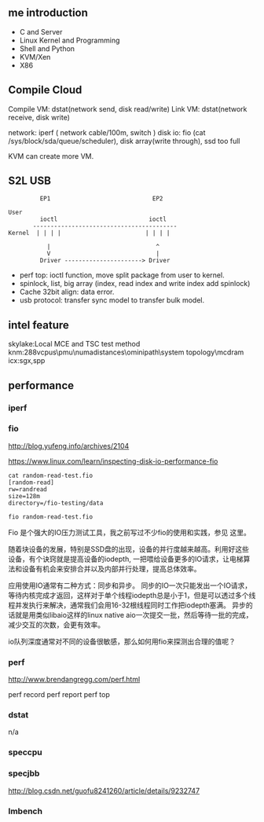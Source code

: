 ## me introduction

- C and Server
- Linux Kernel and Programming
- Shell and Python
- KVM/Xen
- X86

## Compile Cloud

Compile VM: dstat(network send, disk read/write) 
Link VM: dstat(network receive, disk write)

network: iperf ( network cable/100m, switch )
disk io: fio (cat /sys/block/sda/queue/scheduler), disk array(write through), ssd too full

KVM can create more VM.


## S2L USB

			 EP1                             EP2 
	
	User
             ioctl                          ioctl
		   ----------------------------------------- 
	Kernel  | | | |                        | | | |
             
               |                              ^
               V                              |
             Driver ----------------------> Driver   

- perf top: ioctl function, move split package from user to kernel.
- spinlock, list, big array (index, read index and write index add spinlock)
- Cache 32bit align: data error.
- usb protocol: transfer sync model to transfer bulk model.  

## intel feature

skylake:Local MCE and TSC test method
knm:288vcpus\pmu\numadistances\ominipath\system topology\mcdram
icx:sgx,spp



## performance
### iperf

### fio

http://blog.yufeng.info/archives/2104

https://www.linux.com/learn/inspecting-disk-io-performance-fio

	cat random-read-test.fio
	[random-read]
	rw=randread
	size=128m
	directory=/fio-testing/data
	
	fio random-read-test.fio

Fio 是个强大的IO压力测试工具，我之前写过不少fio的使用和实践，参见 这里。

随着块设备的发展，特别是SSD盘的出现，设备的并行度越来越高。利用好这些设备，有个诀窍就是提高设备的iodepth, 一把喂给设备更多的IO请求，让电梯算法和设备有机会来安排合并以及内部并行处理，提高总体效率。

应用使用IO通常有二种方式：同步和异步。 同步的IO一次只能发出一个IO请求，等待内核完成才返回，这样对于单个线程iodepth总是小于1，但是可以透过多个线程并发执行来解决，通常我们会用16-32根线程同时工作把iodepth塞满。 异步的话就是用类似libaio这样的linux native aio一次提交一批，然后等待一批的完成，减少交互的次数，会更有效率。

io队列深度通常对不同的设备很敏感，那么如何用fio来探测出合理的值呢？

### perf
http://www.brendangregg.com/perf.html

perf record
perf report
perf top

### dstat
n/a

### speccpu

### specjbb
http://blog.csdn.net/guofu8241260/article/details/9232747

### lmbench
